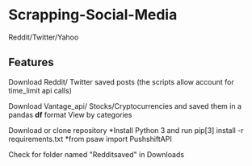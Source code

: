 # Scrapping-Social-Media
Reddit/Twitter/Yahoo


## Features

Download Reddit/ Twitter saved posts (the scripts allow account for time_limit api calls)


Download Vantage_api/ Stocks/Cryptocurrencies and saved them in a pandas **df** format
View by categories

Download or clone repository
        *Install Python 3 and run pip[3] install -r requirements.txt
        *from psaw import PushshiftAPI
       
Check for folder named "Redditsaved" in Downloads


